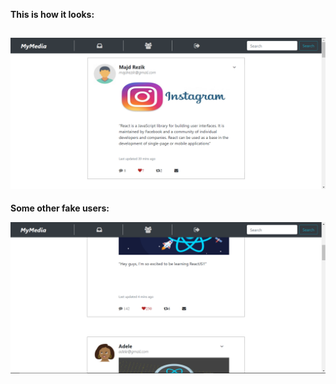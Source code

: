 **This is how it looks:**

![](src/pics/social_media/Capture1.PNG)
-------------------------------------------------------------------------------------------------------------------------------------------
**Some other fake users:**

![](src/pics/social_media/Capture2.PNG)
